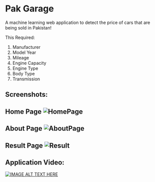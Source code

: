 # Pak Garage
A machine learning web application to detect the price of cars that are being sold in Pakistan!

This Required:
1) Manufacturer
2) Model Year
3) Mileage
4) Engine Capacity
5) Engine Type
6) Body Type
7) Transmission

## Screenshots:
Home Page
![HomePage](https://user-images.githubusercontent.com/76205185/201467119-dce3c6e0-731a-4edf-9f09-c9287cedd819.png)
---
About Page
![AboutPage](https://user-images.githubusercontent.com/76205185/201467130-894098c4-5fda-429e-8d09-dc06cf5588be.png)
---
Result Page
![Result](https://user-images.githubusercontent.com/76205185/201467146-ea221b39-8d1b-42d3-ad14-13d08bb5defe.png)
---

## Application Video:
[![IMAGE ALT TEXT HERE](https://imgur.com/a/MPl44cf)](https://youtu.be/TjUBHwLcvrc)

